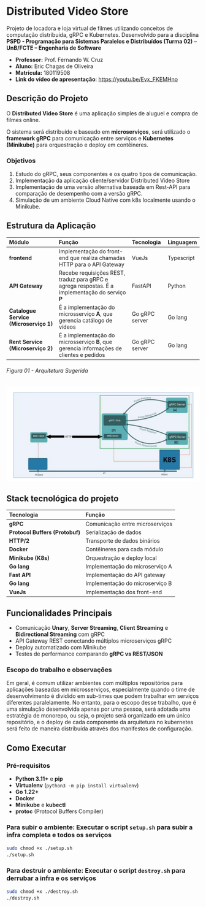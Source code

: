 # Distributed Video Store

Projeto de locadora e loja virtual de filmes utilizando conceitos de computação distribuida, gRPC e Kubernetes. Desenvolvido para a disciplina **PSPD - Programação para Sistemas Paralelos e Distribuídos (Turma 02)** – **UnB/FCTE – Engenharia de Software** 

- **Professor:** Prof. Fernando W. Cruz  
- **Aluno:** Eric Chagas de Oliveira  
- **Matrícula:** 180119508
- **Link do vídeo de apresentação**: https://youtu.be/Evx_FKEMHno

## Descrição do Projeto

O **Distributed Video Store** é uma aplicação simples de aluguel e compra de filmes online. 

O sistema será distribuído e baseado em **microserviços**, será utilizado o **framework gRPC** para comunicação entre serviços e **Kubernetes (Minikube)** para orquestração e deploy em contêineres.

### Objetivos

1. Estudo do gRPC, seus componentes e os quatro tipos de comunicação.
2. Implementação da aplicação cliente/servidor Distributed Video Store
3. Implementação de uma versão alternativa baseada em Rest-API para comparação de desempenho com a versão gRPC.
4. Simulação de um ambiente Cloud Native com k8s localmente usando o Minikube.

## Estrutura da Aplicação

| Módulo | Função | Tecnologia | Linguagem |
| :--- | :--- | :--- | :--- |
| **frontend** | Implementação do front-end que realiza chamadas HTTP para o API Gateway | VueJs | Typescript |
| **API Gateway** | Recebe requisições REST, traduz para gRPC e agrega respostas. É a implementação do serviço **P** | FastAPI | Python |
| **Catalogue Service (Microserviço 1)** | É a implementação do microsserviço **A**, que gerencia catálogo de vídeos | Go gRPC server | Go lang |
| **Rent Service (Microserviço 2)** | É a implementação do microsserviço **B**, que  gerencia informações de clientes e pedidos | Go gRPC server | Go lang |


###### Figura 01 - Arquitetura Sugerida
![proj architecture](assets/architecture.png)

## Stack tecnológica do projeto

| Tecnologia | Função |
| :--- | :--- | 
| **gRPC** | Comunicação entre microserviços |
| **Protocol Buffers (Protobuf)** | Serialização de dados |
| **HTTP/2** | Transporte de dados binários |
| **Docker** | Contêineres para cada módulo |
| **Minikube (K8s)** | Orquestração e deploy local |
| **Go lang** | Implementação do microserviço A |
|**Fast API**| Implementação do API gateway |
| **Go lang** | Implementação do microserviço B |
| **VueJs** | Implementação dos front-end |


## Funcionalidades Principais

- Comunicação **Unary**, **Server Streaming**, **Client Streaming** e **Bidirectional Streaming** com gRPC  
- API Gateway REST conectando múltiplos microserviços gRPC  
- Deploy automatizado com Minikube  
- Testes de performance comparando **gRPC vs REST/JSON**

### Escopo do trabalho e observações

Em geral, é comum utilizar ambientes com múltiplos repositórios para aplicações baseadas em microsserviços, especialmente quando o time de desenvolvimento é dividido em sub-times que podem trabalhar em serviços diferentes paralelamente. No entanto, para o escopo desse trabalho, que é uma simulação desenvolvida apenas por uma pessoa, será adotada uma estratégia de monorepo, ou seja, o projeto será organizado em um único repositório, e o deploy de cada componente da arquitetura no kubernetes será feito de maneira distribuída através dos manifestos de configuração.

## Como Executar 

### Pré-requisitos

- **Python 3.11+** e **pip**
- **Virtualenv** (`python3 -m pip install virtualenv`)
- **Go 1.22+**
- **Docker**
- **Minikube** e **kubectl**
- **protoc** (Protocol Buffers Compiler)

### Para subir o ambiente: Executar o script `setup.sh` para subir a infra completa e todos os serviços

```bash
sudo chmod +x ./setup.sh
./setup.sh
```

### Para destruir o ambiente: Executar o script `destroy.sh` para derrubar a infra e os serviços

```bash
sudo chmod +x ./destroy.sh
./destroy.sh
```

